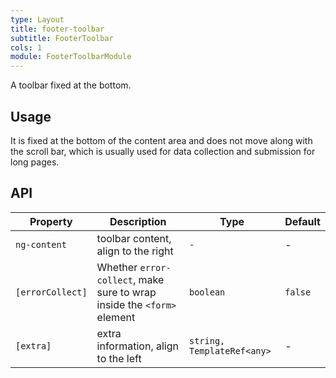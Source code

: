 ```yaml
---
type: Layout
title: footer-toolbar
subtitle: FooterToolbar
cols: 1
module: FooterToolbarModule
---
```


A toolbar fixed at the bottom.

## Usage

It is fixed at the bottom of the content area and does not move along with the scroll bar, which is usually used for data collection and submission for long pages.

## API

Property | Description | Type | Default
----|------|-----|------
`ng-content` | toolbar content, align to the right | `-` | -
`[errorCollect]` | Whether `error-collect`, make sure to wrap inside the `<form>` element | `boolean` | `false`
`[extra]` | extra information, align to the left | `string, TemplateRef<any>` | -
